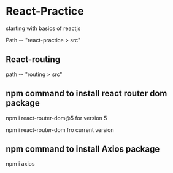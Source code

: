 # React-Practice
starting with basics of reactjs



Path   --   "react-practice > src" 




React-routing 
-----------------


path     --  "routing  >  src"



npm command to install react router dom package
-----------------------------------------------------------------
npm i react-router-dom@5  for version 5




npm i react-router-dom  fro current version




npm command to install Axios package
-------------------------------------
npm i axios
